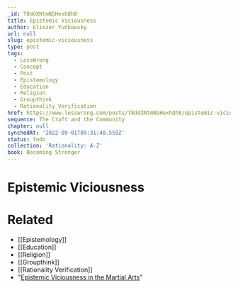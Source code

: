 ```yaml
---
_id: T8ddXNtmNSHexhQh8
title: Epistemic Viciousness
author: Eliezer_Yudkowsky
url: null
slug: epistemic-viciousness
type: post
tags:
  - LessWrong
  - Concept
  - Post
  - Epistemology
  - Education
  - Religion
  - Groupthink
  - Rationality_Verification
href: https://www.lesswrong.com/posts/T8ddXNtmNSHexhQh8/epistemic-viciousness
sequence: The Craft and the Community
chapter: null
synchedAt: '2022-09-01T09:31:40.559Z'
status: todo
collection: 'Rationality: A-Z'
book: Becoming Stronger
---
```


# Epistemic Viciousness


# Related

- [[Epistemology]]
- [[Education]]
- [[Religion]]
- [[Groupthink]]
- [[Rationality Verification]]
- "[Epistemic Viciousness in the Martial Arts](http://www.artsci.wustl.edu/~grussell/epistemicviciousness.pdf )"